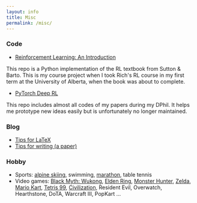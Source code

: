 ```yaml
---
layout: info
title: Misc 
permalink: /misc/
---
```


### Code
- [Reinforcement Learning: An Introduction](https://github.com/ShangtongZhang/reinforcement-learning-an-introduction)  
<!-- ![(8k stars)](https://img.shields.io/github/stars/shangtongzhang/reinforcement-learning-an-introduction.svg?style=social)   -->
This repo is a Python implementation of the RL textbook from Sutton & Barto. 
This is my course project when I took Rich's RL course in my first term at the University of Alberta,
when the book was about to complete.

- [PyTorch Deep RL](https://github.com/ShangtongZhang/DeepRL)  
<!-- ![(1k stars)](https://img.shields.io/github/stars/shangtongzhang/deeprl.svg?style=social)   -->
This repo includes almost all codes of my papers during my DPhil.
It helps me prototype new ideas easily but is unfortunately no longer maintained.


### Blog
- [Tips for LaTeX](/blog/latex)
- [Tips for writing (a paper)](/blog/writing)

### Hobby
- Sports: [alpine skiing](/hobby/ski), swimming, [marathon](/hobby/marathon), table tennis
- Video games: [Black Myth: Wukong](/hobby/wukong), [Elden Ring](/hobby/elden-ring), [Monster Hunter](/hobby/monster-hunter), [Zelda](/hobby/zelda), [Mario Kart](/hobby/mario-kart), [Tetris 99](/hobby/tetris), [Civilization](/hobby/civilization), Resident Evil, Overwatch, Hearthstone, DoTA, Warcraft III, PopKart ...
